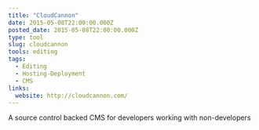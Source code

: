 ```yaml
---
title: "CloudCannon"
date: 2015-05-08T22:00:00.000Z
posted_date: 2015-05-08T22:00:00.000Z
type: tool
slug: cloudcannon
tools: editing
tags:
  - Editing
  - Hosting-Deployment
  - CMS
links:
  website: http://cloudcannon.com/
---
```

A source control backed CMS for developers working with non-developers




